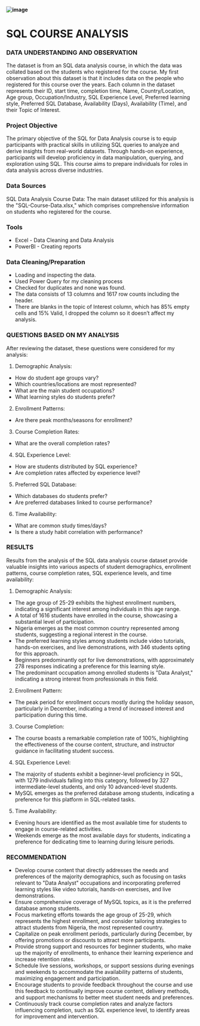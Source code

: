 #### ![image](https://github.com/Chiikar/SQL-DATAANALYTICS-COURSE-DATA/assets/156119801/62e7de71-a400-4c13-8c89-52fb58b4de05)


# SQL COURSE ANALYSIS

### DATA UNDERSTANDING AND OBSERVATION
The dataset is from an SQL data analysis course, in which the data was collated based on the students who registered for the course. My first observation about this dataset is that it includes data on the people who registered for this course over the years. Each column in the dataset represents their ID, start time, completion time, Name, Country/Location, Age group, Occupation/Industry, SQL Experience Level, Preferred learning style, Preferred SQL Database, Availability (Days), Availability (Time), and their Topic of Interest.

### Project Objective
The primary objective of the SQL for Data Analysis course is to equip participants with practical skills in utilizing SQL queries to analyze and derive insights from real-world datasets. Through hands-on experience, participants will develop proficiency in data manipulation, querying, and exploration using SQL. This course aims to prepare individuals for roles in data analysis across diverse industries.

### Data Sources
SQL Data Analysis Course Data: The main dataset utilized for this analysis is the "SQL-Course-Data.xlsx," which comprises comprehensive information on students who registered for the course.

### Tools
- Excel - Data Cleaning and Data Analysis 
- PowerBI - Creating reports

### Data Cleaning/Preparation
-	Loading and inspecting the data.
-	Used Power Query for my cleaning process
- Checked for duplicates and none was found.
-	The data consists of 13 columns and 1617 row counts including the header. 
-	There are blanks in the topic of Interest column, which has 85% empty cells and 15% Valid, I dropped the column so it doesn’t affect my analysis. 

### QUESTIONS BASED ON MY ANALYSIS
After reviewing the dataset, these questions were considered for my analysis: 
1. Demographic Analysis:
- How do student age groups vary?
- Which countries/locations are most represented?
- What are the main student occupations?
- What learning styles do students prefer?

2. Enrollment Patterns:
- Are there peak months/seasons for enrollment?

3. Course Completion Rates:
- What are the overall completion rates?

4. SQL Experience Level:
- How are students distributed by SQL experience?
- Are completion rates affected by experience level?

5. Preferred SQL Database:
- Which databases do students prefer?
- Are preferred databases linked to course performance?

6. Time Availability:
- What are common study times/days?
- Is there a study habit correlation with performance?

### RESULTS
Results from the analysis of the SQL data analysis course dataset provide valuable insights into various aspects of student demographics, enrollment patterns, course completion rates, SQL experience levels, and time availability:

1. Demographic Analysis:
-	The age group of 25-29 exhibits the highest enrollment numbers, indicating a significant interest among individuals in this age range.
-	A total of 1616 students have enrolled in the course, showcasing a substantial level of participation.
-	Nigeria emerges as the most common country represented among students, suggesting a regional interest in the course.
-	The preferred learning styles among students include video tutorials, hands-on exercises, and live demonstrations, with 346 students opting for this approach.
-	Beginners predominantly opt for live demonstrations, with approximately 278 responses indicating a preference for this learning style.
-	The predominant occupation among enrolled students is "Data Analyst," indicating a strong interest from professionals in this field.

2. Enrollment Pattern:
-	The peak period for enrollment occurs mostly during the holiday season, particularly in December, indicating a trend of increased interest and participation during this time.

3. Course Completion:
- The course boasts a remarkable completion rate of 100%, highlighting the effectiveness of the course content, structure, and instructor guidance in facilitating student success.

4. SQL Experience Level:
-	The majority of students exhibit a beginner-level proficiency in SQL, with 1279 individuals falling into this category, followed by 327 intermediate-level students, and only 10 advanced-level students.
-	MySQL emerges as the preferred database among students, indicating a preference for this platform in SQL-related tasks.


5. Time Availability:
-	Evening hours are identified as the most available time for students to engage in course-related activities.
-	Weekends emerge as the most available days for students, indicating a preference for dedicating time to learning during leisure periods.

### RECOMMENDATION
- Develop course content that directly addresses the needs and preferences of the majority demographics, such as focusing on tasks relevant to "Data Analyst" occupations and incorporating preferred learning styles like video tutorials, hands-on exercises, and live demonstrations.
-	Ensure comprehensive coverage of MySQL topics, as it is the preferred database among students.
-	Focus marketing efforts towards the age group of 25-29, which represents the highest enrollment, and consider tailoring strategies to attract students from Nigeria, the most represented country.
-	Capitalize on peak enrollment periods, particularly during December, by offering promotions or discounts to attract more participants.
-	Provide strong support and resources for beginner students, who make up the majority of enrollments, to enhance their learning experience and increase retention rates.
-	Schedule live sessions, workshops, or support sessions during evenings and weekends to accommodate the availability patterns of students, maximizing engagement and participation.
-	Encourage students to provide feedback throughout the course and use this feedback to continually improve course content, delivery methods, and support mechanisms to better meet student needs and preferences.
-	Continuously track course completion rates and analyze factors influencing completion, such as SQL experience level, to identify areas for improvement and intervention.

